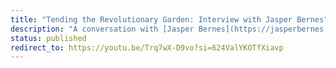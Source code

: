 ```yaml
---
title: "Tending the Revolutionary Garden: Interview with Jasper Bernes"
description: "A conversation with [Jasper Bernes](https://jasperbernes.net/) discussing [his essay from Endnotes 3](https://endnotes.org.uk/articles/logistics-counterlogistics-and-the-communist-prospect), and the follow up [*The Belly of the Revolution*](/assets/documents/the-belly-of-the-revolution.pdf). Questions of logistics, agriculture, and technology; Marx's concept of the metabolic rift; permaculture; reparations; and more."
status: published
redirect_to: https://youtu.be/Trq7wX-D9vo?si=624ValYKOTfXiavp
---
```

